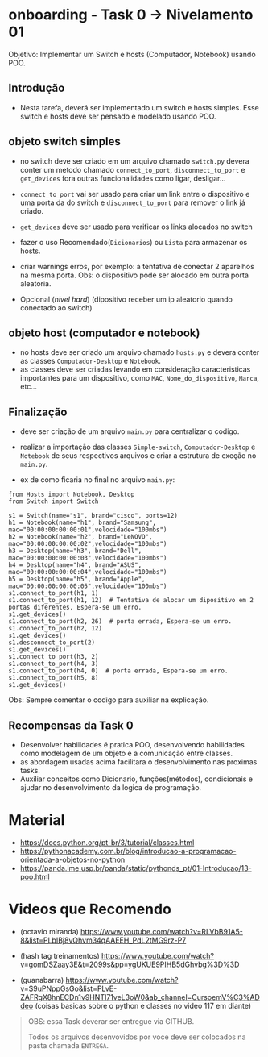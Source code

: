 # onboarding - Task 0 -> Nivelamento 01

Objetivo: Implementar um Switch e hosts (Computador, Notebook) usando POO.

## Introdução

- Nesta tarefa, deverá ser implementado um switch e hosts simples.
Esse switch e hosts deve ser pensado e modelado usando POO.

## objeto switch simples

- no switch deve ser criado em um arquivo chamado `switch.py` devera conter um metodo chamado `connect_to_port`, `disconnect_to_port` e `get_devices` fora outras funcionalidades como ligar, desligar... 

- `connect_to_port` vai ser usado para criar um link entre o dispositivo e uma porta da do switch e  `disconnect_to_port` para remover o link já criado.
-  `get_devices` deve ser usado para verificar os links alocados no switch

- fazer o uso Recomendado(`Dicionarios`) ou `Lista` para armazenar os hosts.
- criar warnings erros, por exemplo: a tentativa de conectar 2 aparelhos na mesma porta. Obs: o dispositivo pode ser alocado em outra porta aleatoria.
  
- Opcional (*nivel hard*) (dipositivo receber um ip aleatorio quando conectado ao switch)

## objeto host (computador e notebook)
- no hosts deve ser criado um arquivo chamado `hosts.py` e devera conter as classes `Computador-Desktop` e `Notebook`.
- as classes deve ser criadas levando em consideração caracteristicas importantes para um dispositivo, como `MAC`, `Nome_do_dispositivo`, `Marca`, etc... 
 
## Finalização
- deve ser criação de um arquivo `main.py` para centralizar o codigo.
- realizar a importação das classes `Simple-switch`, `Computador-Desktop` e `Notebook` de seus respectivos arquivos e criar a estrutura de exeção no `main.py`.


- ex de como ficaria no final no arquivo `main.py`:   
```{python}
from Hosts import Notebook, Desktop
from Switch import Switch

s1 = Switch(name="s1", brand="cisco", ports=12)
h1 = Notebook(name="h1", brand="Samsung", mac="00:00:00:00:00:01",velocidade="100mbs")
h2 = Notebook(name="h2", brand="LeNOVO", mac="00:00:00:00:00:02",velocidade="100mbs")
h3 = Desktop(name="h3", brand="Dell", mac="00:00:00:00:00:03",velocidade="100mbs")
h4 = Desktop(name="h4", brand="ASUS", mac="00:00:00:00:00:04",velocidade="100mbs")
h5 = Desktop(name="h5", brand="Apple", mac="00:00:00:00:00:05",velocidade="100mbs")
s1.connect_to_port(h1, 1)
s1.connect_to_port(h1, 12)  # Tentativa de alocar um dipositivo em 2 portas diferentes, Espera-se um erro.
s1.get_devices()
s1.connect_to_port(h2, 26)  # porta errada, Espera-se um erro.
s1.connect_to_port(h2, 12)
s1.get_devices()
s1.desconnect_to_port(2)
s1.get_devices()
s1.connect_to_port(h3, 2)
s1.connect_to_port(h4, 3)
s1.connect_to_port(h4, 0)  # porta errada, Espera-se um erro.
s1.connect_to_port(h5, 8)
s1.get_devices()
```

Obs: Sempre comentar o codigo para auxiliar na explicação.

## Recompensas da Task 0
- Desenvolver habilidades é pratica POO, desenvolvendo habilidades como modelagem de um objeto e a comunicação entre classes.
- as abordagem usadas acima facilitara o desenvolvimento nas proximas tasks.
- Auxiliar conceitos como Dicionario, funções(métodos), condicionais e ajudar no desenvolvimento da logica de programação.

# Material
- https://docs.python.org/pt-br/3/tutorial/classes.html
- https://pythonacademy.com.br/blog/introducao-a-programacao-orientada-a-objetos-no-python
- https://panda.ime.usp.br/panda/static/pythonds_pt/01-Introducao/13-poo.html

# Videos que Recomendo
 
- (octavio miranda) https://www.youtube.com/watch?v=RLVbB91A5-8&list=PLbIBj8vQhvm34qAAEEH_PdL2tMG9rz-P7 

- (hash tag treinamentos) https://www.youtube.com/watch?v=gomDSZaay3E&t=2099s&pp=ygUKUE9PIHB5dGhvbg%3D%3D

- (guanabarra) https://www.youtube.com/watch?v=S9uPNppGsGo&list=PLvE-ZAFRgX8hnECDn1v9HNTI71veL3oW0&ab_channel=CursoemV%C3%ADdeo (coisas basicas sobre o python e classes no video 117 em diante)


> OBS: essa Task deverar ser entregue via GITHUB.
>
> Todos os arquivos desenvovidos por voce deve ser colocados na pasta chamada `ENTREGA`.




